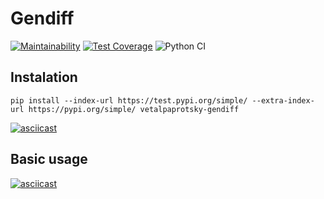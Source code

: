 # Gendiff

[![Maintainability](https://api.codeclimate.com/v1/badges/edc0ee50d88cb1a411ad/maintainability)](https://codeclimate.com/github/vetalpaprotsky/gendiff/maintainability)
[![Test Coverage](https://api.codeclimate.com/v1/badges/edc0ee50d88cb1a411ad/test_coverage)](https://codeclimate.com/github/vetalpaprotsky/gendiff/test_coverage)
![Python CI](https://github.com/vetalpaprotsky/gendiff/workflows/Python%20CI/badge.svg)


## Instalation
```
pip install --index-url https://test.pypi.org/simple/ --extra-index-url https://pypi.org/simple/ vetalpaprotsky-gendiff
```

[![asciicast](https://asciinema.org/a/n9O6a7CPdkRIeJ7nwxZHFRzD6.svg)](https://asciinema.org/a/n9O6a7CPdkRIeJ7nwxZHFRzD6)


## Basic usage
[![asciicast](https://asciinema.org/a/phyii5oYKVZtPrzAyaOJVYiEe.svg)](https://asciinema.org/a/phyii5oYKVZtPrzAyaOJVYiEe)
